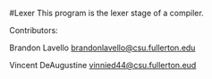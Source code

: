#Lexer
This program is the lexer stage of a compiler.

Contributors:

Brandon Lavello
brandonlavello@csu.fullerton.edu

Vincent DeAugustine
vinnied44@csu.fullerton.eud
